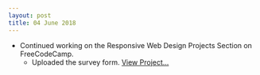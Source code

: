 ```yaml
---
layout: post
title: 04 June 2018 
---
```


+ Continued working on the Responsive Web Design Projects Section on FreeCodeCamp.
  - Uploaded the survey form. [View Project...](https://codepen.io/jck1997/full/ZRQLdP)
 
